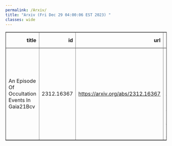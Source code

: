 ```yaml
---
permalink: /Arxiv/
title: "Arxiv (Fri Dec 29 04:00:06 EST 2023) "
classes: wide
---
```

<table border="1" class="dataframe">
  <thead>
    <tr style="text-align: right;">
      <th>title</th>
      <th>id</th>
      <th>url</th>
      <th>authors</th>
      <th>Local Authors</th>
    </tr>
  </thead>
  <tbody>
    <tr>
      <td>An Episode Of Occultation Events In Gaia21Bcv</td>
      <td>2312.16367</td>
      <td><a href="https://arxiv.org/abs/2312.16367" target="_blank">https://arxiv.org/abs/2312.16367</a></td>
      <td>Klaus W. Hodapp, Eric Gaidos, Matthew A. Kenworthy, Michael Tucker, Benjamin J. Shappee, Anna V. Payne, Aaron Do</td>
      <td>Michael Tucker</td>
    </tr>
  </tbody>
</table>